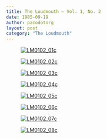 ```yaml
---
title: The Loudmouth — Vol. 1, No. 2
date: 1985-09-19
author: pacodotorg
layout: post
category: "The Loudmouth"
---
```

<div id='gallery-16' class='gallery galleryid-1047 gallery-columns-4 gallery-size-thumbnail'>
  <figure class='gallery-item'> 
  
  <div class='gallery-icon portrait'>
    <a href='http://www.paco.org/the-loudmouth-vol-1-no-2/lm0102_01c/'><img src="http://i1.wp.com/www.paco.org/blog/wp-content/uploads/2012/12/LM0102_01c.jpg?resize=150%2C150" class="attachment-thumbnail size-thumbnail" alt="LM0102_01c" srcset="http://i1.wp.com/www.paco.org/blog/wp-content/uploads/2012/12/LM0102_01c.jpg?resize=150%2C150 150w, http://i1.wp.com/www.paco.org/blog/wp-content/uploads/2012/12/LM0102_01c.jpg?zoom=2&resize=150%2C150 300w, http://i1.wp.com/www.paco.org/blog/wp-content/uploads/2012/12/LM0102_01c.jpg?zoom=3&resize=150%2C150 450w" sizes="(max-width: 150px) 100vw, 150px" data-recalc-dims="1" /></a>
  </div></figure><figure class='gallery-item'> 
  
  <div class='gallery-icon portrait'>
    <a href='http://www.paco.org/the-loudmouth-vol-1-no-2/lm0102_02c/'><img src="http://i1.wp.com/www.paco.org/blog/wp-content/uploads/2012/12/LM0102_02c.jpg?resize=150%2C150" class="attachment-thumbnail size-thumbnail" alt="LM0102_02c" srcset="http://i1.wp.com/www.paco.org/blog/wp-content/uploads/2012/12/LM0102_02c.jpg?resize=150%2C150 150w, http://i1.wp.com/www.paco.org/blog/wp-content/uploads/2012/12/LM0102_02c.jpg?zoom=2&resize=150%2C150 300w, http://i1.wp.com/www.paco.org/blog/wp-content/uploads/2012/12/LM0102_02c.jpg?zoom=3&resize=150%2C150 450w" sizes="(max-width: 150px) 100vw, 150px" data-recalc-dims="1" /></a>
  </div></figure><figure class='gallery-item'> 
  
  <div class='gallery-icon portrait'>
    <a href='http://www.paco.org/the-loudmouth-vol-1-no-2/lm0102_03c/'><img src="http://i2.wp.com/www.paco.org/blog/wp-content/uploads/2012/12/LM0102_03c.jpg?resize=150%2C150" class="attachment-thumbnail size-thumbnail" alt="LM0102_03c" srcset="http://i2.wp.com/www.paco.org/blog/wp-content/uploads/2012/12/LM0102_03c.jpg?resize=150%2C150 150w, http://i2.wp.com/www.paco.org/blog/wp-content/uploads/2012/12/LM0102_03c.jpg?zoom=2&resize=150%2C150 300w, http://i2.wp.com/www.paco.org/blog/wp-content/uploads/2012/12/LM0102_03c.jpg?zoom=3&resize=150%2C150 450w" sizes="(max-width: 150px) 100vw, 150px" data-recalc-dims="1" /></a>
  </div></figure><figure class='gallery-item'> 
  
  <div class='gallery-icon portrait'>
    <a href='http://www.paco.org/the-loudmouth-vol-1-no-2/lm0102_04c/'><img src="http://i2.wp.com/www.paco.org/blog/wp-content/uploads/2012/12/LM0102_04c.jpg?resize=150%2C150" class="attachment-thumbnail size-thumbnail" alt="LM0102_04c" srcset="http://i2.wp.com/www.paco.org/blog/wp-content/uploads/2012/12/LM0102_04c.jpg?resize=150%2C150 150w, http://i2.wp.com/www.paco.org/blog/wp-content/uploads/2012/12/LM0102_04c.jpg?zoom=2&resize=150%2C150 300w, http://i2.wp.com/www.paco.org/blog/wp-content/uploads/2012/12/LM0102_04c.jpg?zoom=3&resize=150%2C150 450w" sizes="(max-width: 150px) 100vw, 150px" data-recalc-dims="1" /></a>
  </div></figure><figure class='gallery-item'> 
  
  <div class='gallery-icon portrait'>
    <a href='http://www.paco.org/the-loudmouth-vol-1-no-2/lm0102_05c/'><img src="http://i2.wp.com/www.paco.org/blog/wp-content/uploads/2012/12/LM0102_05c.jpg?resize=150%2C150" class="attachment-thumbnail size-thumbnail" alt="LM0102_05c" srcset="http://i2.wp.com/www.paco.org/blog/wp-content/uploads/2012/12/LM0102_05c.jpg?resize=150%2C150 150w, http://i2.wp.com/www.paco.org/blog/wp-content/uploads/2012/12/LM0102_05c.jpg?zoom=2&resize=150%2C150 300w, http://i2.wp.com/www.paco.org/blog/wp-content/uploads/2012/12/LM0102_05c.jpg?zoom=3&resize=150%2C150 450w" sizes="(max-width: 150px) 100vw, 150px" data-recalc-dims="1" /></a>
  </div></figure><figure class='gallery-item'> 
  
  <div class='gallery-icon portrait'>
    <a href='http://www.paco.org/the-loudmouth-vol-1-no-2/lm0102_06c/'><img src="http://i1.wp.com/www.paco.org/blog/wp-content/uploads/2012/12/LM0102_06c.jpg?resize=150%2C150" class="attachment-thumbnail size-thumbnail" alt="LM0102_06c" srcset="http://i1.wp.com/www.paco.org/blog/wp-content/uploads/2012/12/LM0102_06c.jpg?resize=150%2C150 150w, http://i1.wp.com/www.paco.org/blog/wp-content/uploads/2012/12/LM0102_06c.jpg?zoom=2&resize=150%2C150 300w, http://i1.wp.com/www.paco.org/blog/wp-content/uploads/2012/12/LM0102_06c.jpg?zoom=3&resize=150%2C150 450w" sizes="(max-width: 150px) 100vw, 150px" data-recalc-dims="1" /></a>
  </div></figure><figure class='gallery-item'> 
  
  <div class='gallery-icon portrait'>
    <a href='http://www.paco.org/the-loudmouth-vol-1-no-2/lm0102_07c/'><img src="http://i0.wp.com/www.paco.org/blog/wp-content/uploads/2012/12/LM0102_07c.jpg?resize=150%2C150" class="attachment-thumbnail size-thumbnail" alt="LM0102_07c" srcset="http://i0.wp.com/www.paco.org/blog/wp-content/uploads/2012/12/LM0102_07c.jpg?resize=150%2C150 150w, http://i0.wp.com/www.paco.org/blog/wp-content/uploads/2012/12/LM0102_07c.jpg?zoom=2&resize=150%2C150 300w, http://i0.wp.com/www.paco.org/blog/wp-content/uploads/2012/12/LM0102_07c.jpg?zoom=3&resize=150%2C150 450w" sizes="(max-width: 150px) 100vw, 150px" data-recalc-dims="1" /></a>
  </div></figure><figure class='gallery-item'> 
  
  <div class='gallery-icon portrait'>
    <a href='http://www.paco.org/the-loudmouth-vol-1-no-2/lm0102_08c/'><img src="http://i2.wp.com/www.paco.org/blog/wp-content/uploads/2012/12/LM0102_08c.jpg?resize=150%2C150" class="attachment-thumbnail size-thumbnail" alt="LM0102_08c" srcset="http://i2.wp.com/www.paco.org/blog/wp-content/uploads/2012/12/LM0102_08c.jpg?resize=150%2C150 150w, http://i2.wp.com/www.paco.org/blog/wp-content/uploads/2012/12/LM0102_08c.jpg?zoom=2&resize=150%2C150 300w, http://i2.wp.com/www.paco.org/blog/wp-content/uploads/2012/12/LM0102_08c.jpg?zoom=3&resize=150%2C150 450w" sizes="(max-width: 150px) 100vw, 150px" data-recalc-dims="1" /></a>
  </div></figure>
</div>
